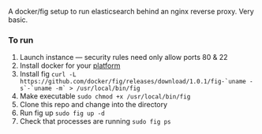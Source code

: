 A docker/fig setup to run elasticsearch behind an nginx reverse proxy. Very basic.

### To run 

1. Launch instance — security rules need only allow ports 80 & 22
2. Install docker for your [platform](https://docs.docker.com/installation/)
3. Install fig ``curl -L https://github.com/docker/fig/releases/download/1.0.1/fig-`uname -s`-`uname -m` > /usr/local/bin/fig``
4. Make executable `sudo chmod +x /usr/local/bin/fig`
5. Clone this repo and change into the directory
6. Run fig up `sudo fig up -d`
7. Check that processes are running `sudo fig ps`
